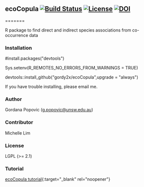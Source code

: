 ## ecoCopula [![Build Status](https://travis-ci.com/gordy2x/ecoCopula.svg)](https://travis-ci.com/gordy2x/ecoCopula) [![License](http://img.shields.io/badge/license-LGPL%20%28%3E=%202.1%29-brightgreen.svg?style=flat)](http://www.gnu.org/licenses/gpl-2.0.html) [![DOI](https://zenodo.org/badge/139233335.svg)](https://zenodo.org/badge/latestdoi/139233335)

=======

R package to find direct and indirect species associations from co-occurrence data

### Installation

#install.packages("devtools")

Sys.setenv(R_REMOTES_NO_ERRORS_FROM_WARNINGS = TRUE)

devtools::install_github("gordy2x/ecoCopula",upgrade = "always")

If you have trouble installing, please email me.

### Author

Gordana Popovic (g.popovic@unsw.edu.au)

### Contributor

Michelle Lim

### License

LGPL (>= 2.1)

### Tutorial

[ecoCopula tutorial](vignettes/tutorial.html){:target="_blank" rel="noopener"}